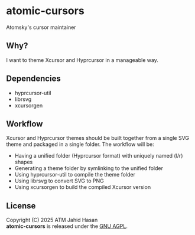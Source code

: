 # atomic-cursors
Atomsky's cursor maintainer

## Why?
I want to theme Xcursor and Hyprcursor in a manageable way.

## Dependencies
- hyprcursor-util
- librsvg
- xcursorgen

## Workflow
Xcursor and Hyprcursor themes should be built together from a single SVG theme
and packaged in a single folder. The workflow will be:
- Having a unified folder (Hyprcursor format) with uniquely named (l/r) shapes
- Generating a theme folder by symlinking to the unified folder
- Using hyprcursor-util to compile the theme folder
- Using librsvg to convert SVG to PNG
- Using xcursorgen to build the compiled Xcursor version

## License
Copyright (C) 2025 ATM Jahid Hasan<br>
**atomic-cursors** is released under the
[GNU AGPL](https://www.gnu.org/licenses/agpl-3.0.en.html).
